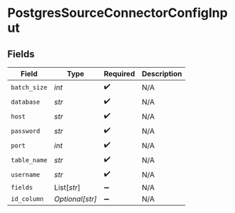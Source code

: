 # PostgresSourceConnectorConfigInput


## Fields

| Field              | Type               | Required           | Description        |
| ------------------ | ------------------ | ------------------ | ------------------ |
| `batch_size`       | *int*              | :heavy_check_mark: | N/A                |
| `database`         | *str*              | :heavy_check_mark: | N/A                |
| `host`             | *str*              | :heavy_check_mark: | N/A                |
| `password`         | *str*              | :heavy_check_mark: | N/A                |
| `port`             | *int*              | :heavy_check_mark: | N/A                |
| `table_name`       | *str*              | :heavy_check_mark: | N/A                |
| `username`         | *str*              | :heavy_check_mark: | N/A                |
| `fields`           | List[*str*]        | :heavy_minus_sign: | N/A                |
| `id_column`        | *Optional[str]*    | :heavy_minus_sign: | N/A                |